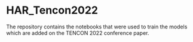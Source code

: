 # HAR_Tencon2022
The repository contains the notebooks that were used to train the models which are added on the TENCON 2022 conference paper. 
